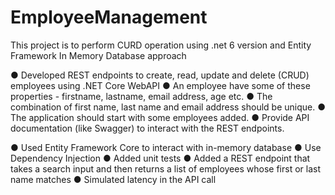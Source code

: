 # EmployeeManagement
This project is to perform CURD operation using .net 6 version and Entity Framework In Memory Database approach

●	Developed REST endpoints to create, read, update and delete (CRUD) employees using .NET Core WebAPI
●	An employee have some of these properties - firstname, lastname, email address, age etc.
●	The combination of first name, last name and email address should be unique. 
●	The application should start with some employees added.
●	Provide API documentation (like Swagger) to interact with the REST endpoints.

●	Used Entity Framework Core to interact with in-memory database
●	Use Dependency Injection
●	Added unit tests 
●	Added a REST endpoint that takes a search input and then returns a list of employees whose first or last name matches
●	Simulated latency in the API call

